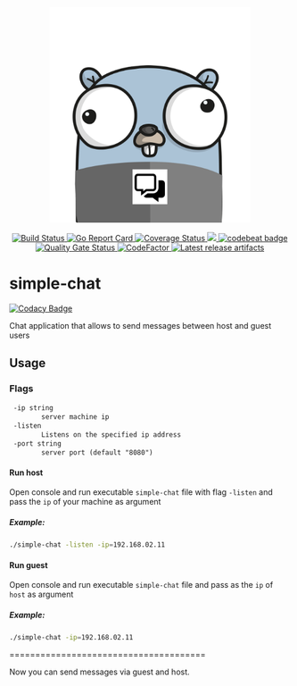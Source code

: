 <p align="center"> <img src="docs/assets/projectavatar.png" width="360"></p> 
<p align="center"> <a href="https://travis-ci.org/oleg-balunenko/simple-chat"> 
        <img src="https://travis-ci.org/oleg-balunenko/simple-chat.svg?branch=master" alt="Build Status"></img>
    </a>
    <a href="https://goreportcard.com/report/github.com/oleg-balunenko/simple-chat">
        <img src="https://goreportcard.com/badge/github.com/oleg-balunenko/simple-chat" alt="Go Report Card"></img>
    </a>
    <a href='https://coveralls.io/github/oleg-balunenko/simple-chat?branch=master'>
        <img src='https://coveralls.io/repos/github/oleg-balunenko/simple-chat/badge.svg?branch=master' alt='Coverage Status' />
     </a>
    <a href="https://codecov.io/gh/oleg-balunenko/simple-chat">
      <img src="https://codecov.io/gh/oleg-balunenko/simple-chat/branch/master/graph/badge.svg" />
    </a>
    <a href="https://codebeat.co/projects/github-com-oleg-balunenko-simple-chat-master">
        <img alt="codebeat badge" src="https://codebeat.co/badges/2413b790-8465-42a2-aace-3e7a51750556" />
    </a>
    <a href="https://sonarcloud.io/dashboard?id=simple-chat">
        <img src="https://sonarcloud.io/api/project_badges/measure?project=simple-chat&metric=alert_status" alt="Quality Gate Status"></img>
    </a>
    <a href="https://www.codefactor.io/repository/github/oleg-balunenko/simple-chat">
        <img src="https://www.codefactor.io/repository/github/oleg-balunenko/simple-chat/badge" alt="CodeFactor" />
    </a>
    <a href="https://github.com/oleg-balunenko/simple-chat/releases/latest">
        <img src="https://img.shields.io/badge/artifacts-download-blue.svg" alt ="Latest release artifacts"></img>
    </a>
</p>

# simple-chat

[![Codacy Badge](https://api.codacy.com/project/badge/Grade/af78d928544e4f2b97e992dbed309b07)](https://app.codacy.com/app/oleg.balunenko/simple-chat?utm_source=github.com&utm_medium=referral&utm_content=oleg-balunenko/simple-chat&utm_campaign=Badge_Grade_Dashboard)

Chat application that allows to send messages between host and guest users

## Usage

### Flags

```text
 -ip string
    	server machine ip
 -listen
    	Listens on the specified ip address
 -port string
    	server port (default "8080")

```

#### Run host

Open console and run executable `simple-chat` file with flag `-listen` and pass the `ip` of your machine as argument

##### Example:

```bash
./simple-chat -listen -ip=192.168.02.11
```

#### Run guest

Open console and run executable `simple-chat` file and pass as the `ip` of `host` as argument

##### Example:

```bash
./simple-chat -ip=192.168.02.11

```

======================================

Now you can send messages via guest and host.
